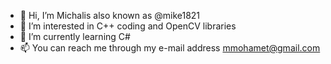 - 👋 Hi, I’m Michalis also known as @mike1821
- 👀 I’m interested in C++ coding and OpenCV libraries
- 🌱 I’m currently learning C#
- 📫 You can reach me through my e-mail address mmohamet@gmail.com

<!---
mike1821/mike1821 is a ✨ special ✨ repository because its `README.md` (this file) appears on your GitHub profile.
You can click the Preview link to take a look at your changes.
--->
